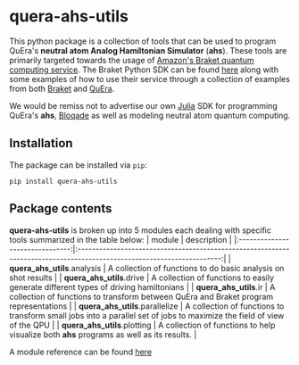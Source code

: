 # quera-ahs-utils
This python package is a collection of tools that can be used to program QuEra's **neutral atom Analog Hamiltonian Simulator** (**ahs**). These tools are primarily targeted towards the usage of [Amazon's Braket quantum computing service](https://aws.amazon.com/braket/). The Braket Python SDK can be found [here](https://github.com/aws/amazon-braket-sdk-python) along with some examples of how to use their service through a collection of examples from both [Braket](https://github.com/aws/amazon-braket-examples/tree/main/examples/analog_hamiltonian_simulation) and [QuEra](https://github.com/QuEraComputing/QuEra-braket-examples). 

We would be remiss not to advertise our own [Julia](https://julialang.org/) SDK for programming QuEra's **ahs**, [Bloqade](https://queracomputing.github.io/Bloqade.jl/dev/) as well as modeling neutral atom quantum computing. 

## Installation
The package can be installed via `pip`:

    pip install quera-ahs-utils

## Package contents

**quera-ahs-utils** is broken up into 5 modules each dealing with specific tools summarized in the table below:
|              module             |                                                       description                                                      |
|:-------------------------------:|:----------------------------------------------------------------------------------------------------------------------:|
| **quera_ahs_utils**.analysis    | A collection of functions to do basic analysis on shot results                                                         |
| **quera_ahs_utils**.drive       | A collection of functions to easily generate different types of driving hamiltonians                                   |
| **quera_ahs_utils**.ir          | A collection of functions to transform between QuEra and Braket program representations                                |
| **quera_ahs_utils**.parallelize | A collection of functions to transform small jobs into a parallel set of jobs to maximize the field of view of the QPU |
| **quera_ahs_utils**.plotting    | A collection of functions to help visualize both **ahs** programs as well as its results.                              |

A module reference can be found [here](https://queracomputing.github.io/quera-ahs-utils/)
